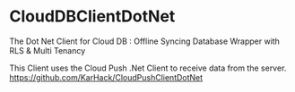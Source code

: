 # CloudDBClientDotNet
The Dot Net Client for Cloud DB : Offline Syncing Database Wrapper with RLS &amp; Multi Tenancy

This Client uses the Cloud Push .Net Client to receive data from the server. https://github.com/KarHack/CloudPushClientDotNet
